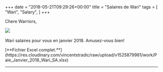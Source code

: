 +++
date = "2018-05-21T09:29:26+00:00"
title = "Salaires de Wari"
tags = [
    "Wari",
    "Salary",
]
+++

Chere Warriors,
<div class="container" style="width:auto">
  <a target="blank" href="https://res.cloudinary.com/vincentstradic/image/upload/v1525880277/work/Salaries.jpg">
    <img src="https://res.cloudinary.com/vincentstradic/image/upload/v1525880277/work/Salaries.jpg" style="max-width:100%">
  </a>
</div>
<br>
Wari salaires pour vous en janvier 2018. Amusez-vous bien!
</p>
[**Fichier Excel complet.**](https://res.cloudinary.com/vincentstradic/raw/upload/v1525879981/work/Paie_Janvier_2018_Wari_SA.xlsx)
<!--more-->

<hr>
